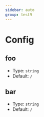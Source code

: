 ```yaml
---
sidebar: auto
group: test9
---
```


# Config

## foo

-   Type: `string`
-   Default: `/`

## bar

-   Type: `string`
-   Default: `/`
